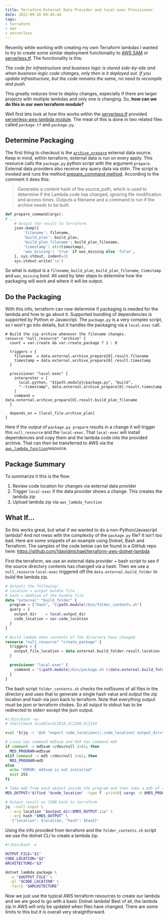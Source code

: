 ```yaml
---
title: Terraform External Data Provider and local-exec Provisioner
date: 2022-09-28 09:44:44
tags:
- terraform
- aws
- serverless
---
```


Recently while working with creating my own Terraform lambdas I wanted to try to create some similar deployment functionality to [AWS SAM] or [serverless.tf]. The functionality is this:

_The code for infrastructure and business logic is stored side-by-site and when business-logic code changes, only then is it deployed out. If you update infrastructure, but the code remains the same, no need to recompile and push._

This greatly reduces time to deploy changes, especially if there are larger projects with multiple lambdas and only one is changing. So, **how can we do this in our own terraform module?**

Well first lets look at how this works within the [serverless.tf] provided [serverless-aws-lambda module](https://github.com/terraform-aws-modules/terraform-aws-lambda). The meat of this is done in two related files called `package.tf` and `package.py`.

## Determine Packaging

The first thing to checkout is the [`archive_prepare`](https://github.com/terraform-aws-modules/terraform-aws-lambda/blob/master/package.tf#L7-L42) external data source. Keep in mind, within terraform, external data is run on every apply. This resource calls the `package.py` python script with the argument `prepare`. External data providers also receive any query data via stdin. The script is invoked and runs the method [prepare_command method](https://github.com/terraform-aws-modules/terraform-aws-lambda/blob/master/package.py#L1151). According to the comment it does this:

> Generates a content hash of the source_path, which is used to determine if the Lambda code has changed, ignoring file modification and access times. Outputs a filename and a command to run if the archive needs to be built.

```python
def prepare_command(args):
# ...
    # Output the result to Terraform.
    json.dump({
        'filename': filename,
        'build_plan': build_plan,
        'build_plan_filename': build_plan_filename,
        'timestamp': str(timestamp),
        'was_missing': 'true' if was_missing else 'false',
    }, sys.stdout, indent=2)
    sys.stdout.write('\n')
```

So what is output is a `filename`, `build_plan`, `build_plan_filename`, `timestamp` and `was_missing` bool. All used by later steps to determine how the packaging will work and where it will be output.

## Do the Packaging

With this info, terraform can now determine if packaging is needed for the lambda and how to go about it. Supported bundling of dependencies is supported by Python or Javascript. The `package.py` is a very complex script, so I won't go into details, but it handles the packaging via a `local-exec` call.

```hcl
# Build the zip archive whenever the filename changes.
resource "null_resource" "archive" {
  count = var.create && var.create_package ? 1 : 0

  triggers = {
    filename  = data.external.archive_prepare[0].result.filename
    timestamp = data.external.archive_prepare[0].result.timestamp
  }

  provisioner "local-exec" {
    interpreter = [
      local.python, "${path.module}/package.py", "build",
      "--timestamp", data.external.archive_prepare[0].result.timestamp
    ]
    command = data.external.archive_prepare[0].result.build_plan_filename
  }

  depends_on = [local_file.archive_plan]
}
```

Here if the output of `package.py prepare` results in a change it will trigger this `null_resource` and the `local-exec`. That `local-exec` will install dependencies and copy them and the lambda code into the provided archive. That can then be transferred to AWS via the [`aws_lambda_function`](https://registry.terraform.io/providers/hashicorp/aws/latest/docs/resources/lambda_function)resource.

## Package Summary

To summarize it this is the flow:

1. Review code location for changes via external data provider
1. Trigger `local-exec` if the data provider shows a change. This creates the lambda zip
1. Upload lambda zip via `aws_lambda_function`

## What If...

So this works great, but what if we wanted to do a non-Python/Javascript lambda? And not mess with the complexity of the `package.py` file? It isn't too bad. Here are some snippets of an example using Dotnet, Bash and Terraform. The samples of the code below can be found in a GitHub repo here: <https://github.com/1davidmichael/terraform-aws-dotnet-lambda>

First the terraform, we use an external data provider + bash script to see if the source directory contents has changed via a hash. Then we use a `null_resource` `local-exec` triggered off the `data.external.build_folder` to build the lambda zip.

```terraform main.tf
# Outputs the following:
# location = output bundle file
# hash = mmd5sum of the bundle file
data "external" "build_folder" {
  program = ["bash", "${path.module}/bin/folder_contents.sh"]
  query = {
    output_dir    = local.output_dir
    code_location = var.code_location
  }
}

# Build lambda when contents of the directory have changed
resource "null_resource" "create_package" {
  triggers = {
    output_file_location = data.external.build_folder.result.location
  }

  provisioner "local-exec" {
    command = "${path.module}/bin/package.sh ${data.external.build_folder.result.location} ${var.code_location} ${var.architecture}"
  }
}
```

The bash script `folder_contents.sh` checks the md5sums of all files in the directory and uses that to generate a single hash value and output the zip location and hash via json back to terraform.
Note that everything output must be json or terraform chokes. So all output to stdout has to be redirected to stderr except the json output.

```bash folder_contents.sh
#!/bin/bash -ex
# shellcheck disable=SC2016,SC2288,SC2154

eval "$(jq -r '@sh "export code_location=\(.code_location) output_dir=\(.output_dir)"')"

# Linux has command md5sum and OSX has command md5
if command -v md5sum >/dev/null 2>&1; then
  MD5_PROGRAM=md5sum
elif command -v md5 >/dev/null 2>&1; then
  MD5_PROGRAM=md5
else
  echo "ERROR: md5sum is not installed"
  exit 255
fi

# Take md5 from each object inside the program and then take a md5 of that output
MD5_OUTPUT="$(find "$code_location" -type f -print0| xargs -0 $MD5_PROGRAM | $MD5_PROGRAM | awk '{ print $1 }' )"

# Output result as JSON back to terraform
jq --null-input \
  --arg location "$output_dir/$MD5_OUTPUT.zip" \
  --arg hash "$MD5_OUTPUT" \
  '{"location": $location, "hash": $hash}'
```

Using the info provided from terraform and the `folder_contents.sh` script we use the dotnet CLI to create a lambda zip.

```bash package.sh
#!/bin/bash -e

OUTPUT_FILE="$1"
CODE_LOCATION="$2"
ARCHITECTURE="$3"

dotnet lambda package \
  -o "$OUTPUT_FILE" \
  -pl "$CODE_LOCATION" \
  -farch "$ARCHITECTURE"
```

Now we just use the typical AWS terraform resources to create our lambda and we are good to go with a basic Dotnet lambda! Best of all, the lambda zip in AWS will only be updated when files have changed. There are some limits to this but it is overall very straightforward.


[AWS SAM]: https://docs.aws.amazon.com/serverless-application-model/latest/developerguide/what-is-sam.html
[serverless.tf]: https://serverless.tf/

